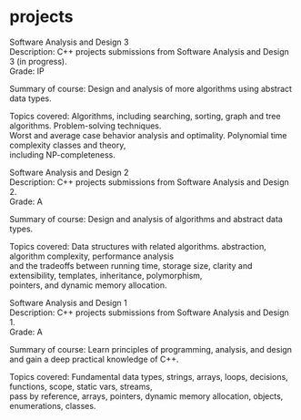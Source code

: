 # projects
  Software Analysis and Design 3  
  Description: C++ projects submissions from Software Analysis and Design 3 (in progress).  
  Grade: IP  

  Summary of course:  Design and analysis of more algorithms using abstract data types.   

  Topics covered:     Algorithms, including searching, sorting, graph and tree algorithms. Problem-solving techniques.   
                      Worst and average case behavior analysis and optimality. Polynomial time complexity classes and theory,  
                      including NP-completeness.  

  Software Analysis and Design 2  
  Description: C++ projects submissions from Software Analysis and Design 2.  
  Grade: A  

  Summary of course:  Design and analysis of algorithms and abstract data types. 

  Topics covered:	  Data structures with related algorithms. abstraction, algorithm complexity, performance analysis  
                      and the tradeoffs between running time, storage size, clarity and extensibility, templates, inheritance, polymorphism,  
                      pointers, and dynamic memory allocation.  

  Software Analysis and Design 1  
  Description: C++ projects submissions from Software Analysis and Design 1.  
  Grade: A  
    
  Summary of course:  Learn principles of programming, analysis, and design and gain a deep practical knowledge of C++. 

  Topics covered:	  Fundamental data types, strings, arrays, loops, decisions, functions, scope, static vars, streams,  
                      pass by reference, arrays, pointers, dynamic memory allocation, objects, enumerations, classes.  

